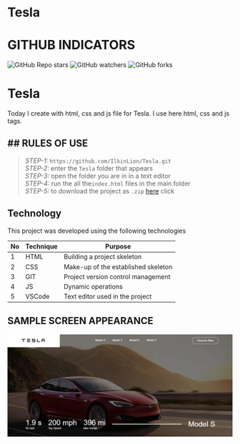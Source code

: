 # Tesla
 
# GITHUB INDICATORS

![GitHub Repo stars](https://img.shields.io/github/stars/IlkinLion/Tesla?style=for-the-badge)
![GitHub watchers](https://img.shields.io/github/watchers/IlkinLion/Tesla?style=for-the-badge)
![GitHub forks](https://img.shields.io/github/forks/IlkinLion/Tesla?style=for-the-badge)

  # Tesla

Today I create with html, css and js file for Tesla. I use here html, css and js tags. 
## ## RULES OF USE

> *STEP-1:* `https://github.com/IlkinLion/Tesla.git` <br/>
> *STEP-2:*  enter the `Tesla` folder that appears <br/>
> *STEP-3:*  open the folder you are in in a text editor <br/>
> *STEP-4:*  run the  all the`index.html` files in the main folder <br/>
> *STEP-5:*  to download the project as `.zip`  [here](https://github.com/IlkinLion/Tesla/archive/refs/heads/main.zip) click <br/>


## Technology

This project was developed using the following technologies

| No | Technique | Purpose |
| - | ---------- | --------------------- |
| 1 | HTML | Building a project skeleton |
| 2 | CSS |  Make-up of the established skeleton |
| 3 | GIT |  Project version control management |
| 4 | JS | Dynamic operations |
| 5 | VSCode | Text editor used in the project |


## SAMPLE SCREEN APPEARANCE

![There was a screenshot here](./screen1.PNG)
